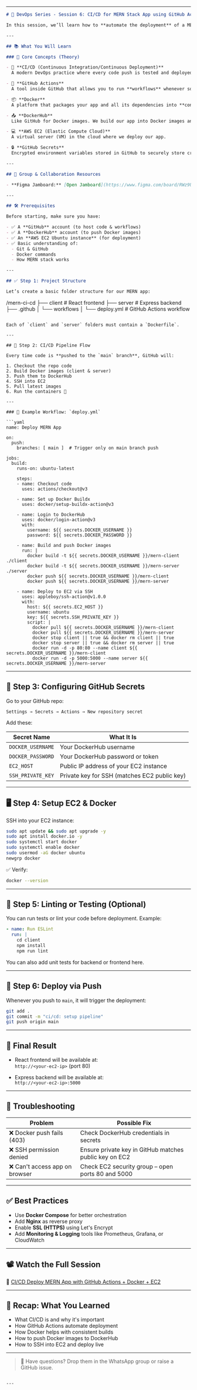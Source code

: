 
---

```md
# 🚀 DevOps Series - Session 6: CI/CD for MERN Stack App using GitHub Actions & EC2 Deployment

In this session, we’ll learn how to **automate the deployment** of a MERN stack (MongoDB, Express, React, Node.js) app using **GitHub Actions** and **Docker**, and deploy it to an AWS EC2 server via SSH.

---

## 📚 What You Will Learn

### 🧠 Core Concepts (Theory)

- 🔧 **CI/CD (Continuous Integration/Continuous Deployment)**  
  A modern DevOps practice where every code push is tested and deployed *automatically*. It reduces manual errors and speeds up development.

- 🧩 **GitHub Actions**  
  A tool inside GitHub that allows you to run **workflows** whenever something happens in your repo (like a push). These workflows define **jobs** made up of **steps**.

- 📦 **Docker**  
  A platform that packages your app and all its dependencies into **containers**, so it runs the same everywhere – your laptop, staging, or production.

- 📤 **DockerHub**  
  Like GitHub for Docker images. We build our app into Docker images and push them here.

- 💻 **AWS EC2 (Elastic Compute Cloud)**  
  A virtual server (VM) in the cloud where we deploy our app.

- 🔒 **GitHub Secrets**  
  Encrypted environment variables stored in GitHub to securely store credentials (e.g., DockerHub login, EC2 key).

---

## 📲 Group & Collaboration Resources

- **Figma Jamboard:** [Open Jamboard](https://www.figma.com/board/RWz9UkoJZxZGwnJlx2m5W6/Devops_session?node-id=0-1&t=b5KvBpDJNEinEYpn-1)

---

## 🛠 Prerequisites

Before starting, make sure you have:

- ✅ A **GitHub** account (to host code & workflows)
- ✅ A **DockerHub** account (to push Docker images)
- ✅ An **AWS EC2 Ubuntu instance** (for deployment)
- ✅ Basic understanding of:
  - Git & GitHub
  - Docker commands
  - How MERN stack works

---

## ✅ Step 1: Project Structure

Let’s create a basic folder structure for our MERN app:

```
/mern-ci-cd
├── client     # React frontend
├── server     # Express backend
├── .github
│   └── workflows
│       └── deploy.yml  # GitHub Actions workflow
```

Each of `client` and `server` folders must contain a `Dockerfile`.

---

## 🧪 Step 2: CI/CD Pipeline Flow

Every time code is **pushed to the `main` branch**, GitHub will:

1. Checkout the repo code
2. Build Docker images (client & server)
3. Push them to DockerHub
4. SSH into EC2
5. Pull latest images
6. Run the containers 🚀

---

### 🧾 Example Workflow: `deploy.yml`

```yaml
name: Deploy MERN App

on:
  push:
    branches: [ main ]  # Trigger only on main branch push

jobs:
  build:
    runs-on: ubuntu-latest

    steps:
    - name: Checkout code
      uses: actions/checkout@v3

    - name: Set up Docker Buildx
      uses: docker/setup-buildx-action@v3

    - name: Login to DockerHub
      uses: docker/login-action@v3
      with:
        username: ${{ secrets.DOCKER_USERNAME }}
        password: ${{ secrets.DOCKER_PASSWORD }}

    - name: Build and push Docker images
      run: |
        docker build -t ${{ secrets.DOCKER_USERNAME }}/mern-client ./client
        docker build -t ${{ secrets.DOCKER_USERNAME }}/mern-server ./server
        docker push ${{ secrets.DOCKER_USERNAME }}/mern-client
        docker push ${{ secrets.DOCKER_USERNAME }}/mern-server

    - name: Deploy to EC2 via SSH
      uses: appleboy/ssh-action@v1.0.0
      with:
        host: ${{ secrets.EC2_HOST }}
        username: ubuntu
        key: ${{ secrets.SSH_PRIVATE_KEY }}
        script: |
          docker pull ${{ secrets.DOCKER_USERNAME }}/mern-client
          docker pull ${{ secrets.DOCKER_USERNAME }}/mern-server
          docker stop client || true && docker rm client || true
          docker stop server || true && docker rm server || true
          docker run -d -p 80:80 --name client ${{ secrets.DOCKER_USERNAME }}/mern-client
          docker run -d -p 5000:5000 --name server ${{ secrets.DOCKER_USERNAME }}/mern-server
```

---

## 🔐 Step 3: Configuring GitHub Secrets

Go to your GitHub repo:

`Settings → Secrets → Actions → New repository secret`

Add these:

| Secret Name         | What It Is                                  |
|---------------------|----------------------------------------------|
| `DOCKER_USERNAME`   | Your DockerHub username                      |
| `DOCKER_PASSWORD`   | Your DockerHub password or token             |
| `EC2_HOST`          | Public IP address of your EC2 instance       |
| `SSH_PRIVATE_KEY`   | Private key for SSH (matches EC2 public key) |

---

## 🖥 Step 4: Setup EC2 & Docker

SSH into your EC2 instance:

```bash
sudo apt update && sudo apt upgrade -y
sudo apt install docker.io -y
sudo systemctl start docker
sudo systemctl enable docker
sudo usermod -aG docker ubuntu
newgrp docker
```

✅ Verify:

```bash
docker --version
```

---

## 🧪 Step 5: Linting or Testing (Optional)

You can run tests or lint your code before deployment. Example:

```yaml
- name: Run ESLint
  run: |
    cd client
    npm install
    npm run lint
```

You can also add unit tests for backend or frontend here.

---

## 🚀 Step 6: Deploy via Push

Whenever you push to `main`, it will trigger the deployment:

```bash
git add .
git commit -m "ci/cd: setup pipeline"
git push origin main
```

---

## 🎉 Final Result

- React frontend will be available at:  
  `http://<your-ec2-ip>` (port 80)

- Express backend will be available at:  
  `http://<your-ec2-ip>:5000`

---

## 🧰 Troubleshooting

| Problem                         | Possible Fix                                               |
|---------------------------------|------------------------------------------------------------|
| ❌ Docker push fails (403)      | Check DockerHub credentials in secrets                     |
| ❌ SSH permission denied        | Ensure private key in GitHub matches public key on EC2     |
| ❌ Can't access app on browser  | Check EC2 security group – open ports 80 and 5000          |

---

## ✅ Best Practices

- Use **Docker Compose** for better orchestration
- Add **Nginx** as reverse proxy
- Enable **SSL (HTTPS)** using Let's Encrypt
- Add **Monitoring & Logging** tools like Prometheus, Grafana, or CloudWatch

---

## 📽 Watch the Full Session

🔗 [CI/CD Deploy MERN App with GitHub Actions + Docker + EC2](https://www.youtube.com/playlist?list=PL_yEmchnldCPbxySt5lOA-aUvSAYDMQN4&si=DJosov_0HnxShlDz)

---

## 🧠 Recap: What You Learned

- What CI/CD is and why it's important
- How GitHub Actions automate deployment
- How Docker helps with consistent builds
- How to push Docker images to DockerHub
- How to SSH into EC2 and deploy live

---

> 💬 Have questions? Drop them in the WhatsApp group or raise a GitHub issue.
```

---
